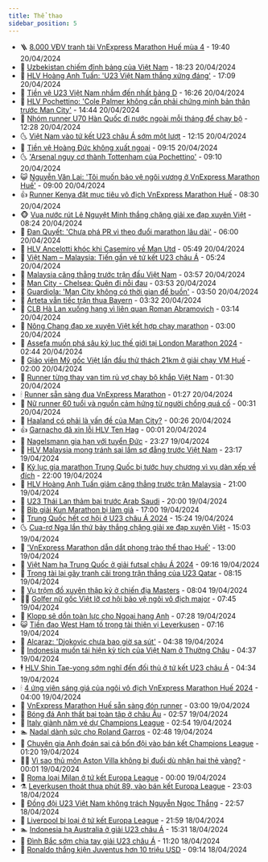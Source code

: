 ```yaml
---
title: Thể thao
sidebar_position: 5
---
```


<!-- vnexpress-the-thao:START -->
- 🪜 [8.000 VĐV tranh tài VnExpress Marathon Huế mùa 4](https://vnexpress.net/8-000-vdv-tranh-tai-vnexpress-marathon-hue-mua-4-4736696.html) - 19:40 20/04/2024
- 🦩 [Uzbekistan chiếm đỉnh bảng của Việt Nam](https://vnexpress.net/uzbekistan-chiem-dinh-bang-cua-viet-nam-4736684.html) - 18:23 20/04/2024
- 🧰 [HLV Hoàng Anh Tuấn: &#39;U23 Việt Nam thắng xứng đáng&#39;](https://vnexpress.net/hlv-hoang-anh-tuan-u23-viet-nam-thang-xung-dang-4736708.html) - 17:09 20/04/2024
- 🤗 [Tiền vệ U23 Việt Nam nhắm đến nhất bảng D](https://vnexpress.net/tien-ve-u23-viet-nam-nham-den-nhat-bang-d-4736683.html) - 16:26 20/04/2024
- 🥳 [HLV Pochettino: &#39;Cole Palmer không cần phải chứng minh bản thân trước Man City&#39;](https://vnexpress.net/hlv-pochettino-cole-palmer-khong-can-phai-chung-minh-ban-than-truoc-man-city-4736565.html) - 14:44 20/04/2024
- 🦣 [Nhóm runner U70 Hàn Quốc đi nước ngoài mỗi tháng để chạy bộ](https://vnexpress.net/nhom-runner-u70-han-quoc-di-nuoc-ngoai-moi-thang-de-chay-bo-4736655.html) - 12:28 20/04/2024
- 🌜 [Việt Nam vào tứ kết U23 châu Á sớm một lượt](https://vnexpress.net/u23-viet-nam-vs-u23-malaysia-4736634-tong-thuat.html) - 12:15 20/04/2024
- 🫶 [Tiền vệ Hoàng Đức không xuất ngoại](https://vnexpress.net/tien-ve-hoang-duc-khong-xuat-ngoai-4736622.html) - 09:15 20/04/2024
- 🌜 [&#39;Arsenal nguy cơ thành Tottenham của Pochettino&#39;](https://vnexpress.net/arsenal-nguy-co-thanh-tottenham-cua-pochettino-4736566.html) - 09:10 20/04/2024
- 😺 [Nguyễn Văn Lai: &#39;Tôi muốn bảo vệ ngôi vương ở VnExpress Marathon Huế&#39;](https://vnexpress.net/nguyen-van-lai-toi-muon-bao-ve-ngoi-vuong-o-vnexpress-marathon-hue-4736315.html) - 09:00 20/04/2024
- 👍 [Runner Kenya đặt mục tiêu vô địch VnExpress Marathon Huế](https://vnexpress.net/runner-kenya-dat-muc-tieu-vo-dich-vnexpress-marathon-hue-4736540.html) - 08:30 20/04/2024
- 🐵 [Vua nước rút Lê Nguyệt Minh thắng chặng giải xe đạp xuyên Việt](https://vnexpress.net/vua-nuoc-rut-le-nguyet-minh-thang-chang-giai-xe-dap-xuyen-viet-4736597.html) - 08:24 20/04/2024
- 💫 [Đan Quyết: &#39;Chưa phá PR vì theo đuổi marathon lâu dài&#39;](https://vnexpress.net/dan-quyet-chua-pha-pr-vi-theo-duoi-marathon-lau-dai-4736514.html) - 06:00 20/04/2024
- 🦆 [HLV Ancelotti khóc khi Casemiro về Man Utd](https://vnexpress.net/hlv-ancelotti-khoc-khi-casemiro-ve-man-utd-4736537.html) - 05:49 20/04/2024
- 🙉 [Việt Nam – Malaysia: Tiến gần vé tứ kết U23 châu Á](https://vnexpress.net/viet-nam-malaysia-tien-gan-ve-tu-ket-u23-chau-a-4736551.html) - 05:24 20/04/2024
- 📝 [Malaysia căng thẳng trước trận đấu Việt Nam](https://vnexpress.net/malaysia-cang-thang-truoc-tran-dau-viet-nam-4736521.html) - 03:57 20/04/2024
- 💯 [Man City - Chelsea: Quên đi nỗi đau](https://vnexpress.net/man-city-chelsea-quen-di-noi-dau-4736530.html) - 03:53 20/04/2024
- 🌈 [Guardiola: &#39;Man City không có thời gian để buồn&#39;](https://vnexpress.net/guardiola-man-city-khong-co-thoi-gian-de-buon-4736528.html) - 03:50 20/04/2024
- 🦩 [Arteta vẫn tiếc trận thua Bayern](https://vnexpress.net/arteta-van-tiec-tran-thua-bayern-4736524.html) - 03:32 20/04/2024
- 🐲 [CLB Hà Lan xuống hạng vì liên quan Roman Abramovich](https://vnexpress.net/clb-ha-lan-xuong-hang-vi-lien-quan-roman-abramovich-4736447.html) - 03:14 20/04/2024
- 🌁 [Nông Chang đạp xe xuyên Việt kết hợp chạy marathon](https://vnexpress.net/nong-chang-dap-xe-xuyen-viet-ket-hop-chay-marathon-4736350.html) - 03:00 20/04/2024
- 💯 [Assefa muốn phá sâu kỷ lục thế giới tại London Marathon 2024](https://vnexpress.net/assefa-muon-pha-sau-ky-luc-the-gioi-tai-london-marathon-2024-4736492.html) - 02:44 20/04/2024
- 🌝 [Giáo viên Mỹ gốc Việt lần đầu thử thách 21km ở giải chạy VM Huế](https://vnexpress.net/giao-vien-my-goc-viet-lan-dau-thu-thach-21km-o-giai-chay-vm-hue-4736382.html) - 02:00 20/04/2024
- 🤖 [Runner từng thay van tim rủ vợ chạy bộ khắp Việt Nam](https://vnexpress.net/runner-tung-thay-van-tim-ru-vo-chay-bo-khap-viet-nam-4736346.html) - 01:30 20/04/2024
- 🕯 [Runner sẵn sàng đua VnExpress Marathon](https://video.vnexpress.net/runner-san-sang-dua-vnexpress-marathon-4736330.html) - 01:27 20/04/2024
- 🧰 [Nữ runner 60 tuổi và nguồn cảm hứng từ người chồng quá cố](https://vnexpress.net/nu-runner-60-tuoi-va-nguon-cam-hung-tu-nguoi-chong-qua-co-4736352.html) - 00:31 20/04/2024
- 🥳 [Haaland có phải là vấn đề của Man City?](https://vnexpress.net/haaland-co-phai-la-van-de-cua-man-city-4735725.html) - 00:26 20/04/2024
- 👍 [Garnacho đã xin lỗi HLV Ten Hag](https://vnexpress.net/garnacho-da-xin-loi-hlv-ten-hag-4736424.html) - 00:01 20/04/2024
- 💪 [Nagelsmann gia hạn với tuyển Đức](https://vnexpress.net/nagelsmann-gia-han-voi-tuyen-duc-4736295.html) - 23:27 19/04/2024
- 👹 [HLV Malaysia mong tránh sai lầm sơ đẳng trước Việt Nam](https://vnexpress.net/hlv-malaysia-mong-tranh-sai-lam-so-dang-truoc-viet-nam-4736318.html) - 23:17 19/04/2024
- 🧰 [Kỷ lục gia marathon Trung Quốc bị tước huy chương vì vụ dàn xếp về đích](https://vnexpress.net/ky-luc-gia-marathon-trung-quoc-bi-tuoc-huy-chuong-vi-vu-dan-xep-ve-dich-4736408.html) - 22:00 19/04/2024
- 🚀 [HLV Hoàng Anh Tuấn giảm căng thẳng trước trận Malaysia](https://vnexpress.net/hlv-hoang-anh-tuan-giam-cang-thang-truoc-tran-malaysia-4736397.html) - 21:00 19/04/2024
- 🎃 [U23 Thái Lan thảm bại trước Arab Saudi](https://vnexpress.net/u23-thai-lan-tham-bai-truoc-arab-saudi-4736400.html) - 20:00 19/04/2024
- 🧰 [Bib giải Kun Marathon bị làm giả](https://vnexpress.net/bib-giai-kun-marathon-bi-lam-gia-4736306.html) - 17:00 19/04/2024
- 👀 [Trung Quốc hết cơ hội ở U23 châu Á 2024](https://vnexpress.net/trung-quoc-het-co-hoi-o-u23-chau-a-2024-4736381.html) - 15:24 19/04/2024
- 🌜 [Cua-rơ Nga lần thứ bảy thắng chặng giải xe đạp xuyên Việt](https://vnexpress.net/cua-ro-nga-lan-thu-bay-thang-chang-giai-xe-dap-xuyen-viet-4736383.html) - 15:03 19/04/2024
- 🫶 [&#39;VnExpress Marathon dẫn dắt phong trào thể thao Huế&#39;](https://vnexpress.net/vnexpress-marathon-dan-dat-phong-trao-the-thao-hue-4736293.html) - 13:00 19/04/2024
- 🦄 [Việt Nam hạ Trung Quốc ở giải futsal châu Á 2024](https://vnexpress.net/viet-nam-ha-trung-quoc-o-giai-futsal-chau-a-2024-4736226.html) - 09:16 19/04/2024
- 🥳 [Trọng tài lại gây tranh cãi trong trận thắng của U23 Qatar](https://vnexpress.net/trong-tai-lai-gay-tranh-cai-trong-tran-thang-cua-u23-qatar-4736224.html) - 08:15 19/04/2024
- 🐲 [Vụ trộm đồ xuyên thập kỷ ở chiến địa Masters](https://vnexpress.net/vu-trom-do-xuyen-thap-ky-o-chien-dia-masters-4736229.html) - 08:04 19/04/2024
- 🧑‍🏫 [Golfer nữ gốc Việt lỡ cơ hội bảo vệ ngôi vô địch major](https://vnexpress.net/golfer-nu-goc-viet-lo-co-hoi-bao-ve-ngoi-vo-dich-major-4736214.html) - 07:45 19/04/2024
- 🤔 [Klopp sẽ dồn toàn lực cho Ngoại hạng Anh](https://vnexpress.net/klopp-se-don-toan-luc-cho-ngoai-hang-anh-4736208.html) - 07:28 19/04/2024
- 😺 [Tiền đạo West Ham tố trọng tài thiên vị Leverkusen](https://vnexpress.net/tien-dao-west-ham-to-trong-tai-thien-vi-leverkusen-4731103.html) - 07:16 19/04/2024
- 💪 [Alcaraz: &#39;Djokovic chưa bao giờ sa sút&#39;](https://vnexpress.net/alcaraz-djokovic-chua-bao-gio-sa-sut-4736026.html) - 04:38 19/04/2024
- 💼 [Indonesia muốn tái hiện kỳ tích của Việt Nam ở Thường Châu](https://vnexpress.net/indonesia-muon-tai-hien-ky-tich-cua-viet-nam-o-thuong-chau-4736037.html) - 04:37 19/04/2024
- 🕴 [HLV Shin Tae-yong sớm nghĩ đến đối thủ ở tứ kết U23 châu Á](https://vnexpress.net/hlv-shin-tae-yong-som-nghi-den-doi-thu-o-tu-ket-u23-chau-a-4736090.html) - 04:34 19/04/2024
- 🕯 [4 ứng viên sáng giá của ngôi vô địch VnExpress Marathon Huế 2024](https://vnexpress.net/4-ung-vien-sang-gia-cua-ngoi-vo-dich-vnexpress-marathon-hue-2024-4735895.html) - 04:00 19/04/2024
- 📝 [VnExpress Marathon Huế sẵn sàng đón runner](https://vnexpress.net/vnexpress-marathon-hue-san-sang-don-runner-4735985.html) - 03:00 19/04/2024
- 🧐 [Bóng đá Anh thất bại toàn tập ở châu Âu](https://vnexpress.net/bong-da-anh-that-bai-toan-tap-o-chau-au-4735994.html) - 02:57 19/04/2024
- 🙉 [Italy giành năm vé dự Champions League](https://vnexpress.net/italy-gianh-nam-ve-du-champions-league-4735951.html) - 02:54 19/04/2024
- 🏊 [Nadal dành sức cho Roland Garros](https://vnexpress.net/nadal-danh-suc-cho-roland-garros-4736023.html) - 02:48 19/04/2024
- 🌊 [Chuyên gia Anh đoán sai cả bốn đội vào bán kết Champions League](https://vnexpress.net/chuyen-gia-anh-doan-sai-ca-bon-doi-vao-ban-ket-champions-league-4735940.html) - 01:20 19/04/2024
- 👨‍🏫 [Vì sao thủ môn Aston Villa không bị đuổi dù nhận hai thẻ vàng?](https://vnexpress.net/vi-sao-thu-mon-aston-villa-khong-bi-duoi-du-nhan-hai-the-vang-4735937.html) - 00:01 19/04/2024
- 🥷 [Roma loại Milan ở tứ kết Europa League](https://vnexpress.net/roma-loai-milan-o-tu-ket-europa-league-4735941.html) - 00:00 19/04/2024
- ⚗️ [Leverkusen thoát thua phút 89, vào bán kết Europa League](https://vnexpress.net/leverkusen-thoat-thua-phut-89-vao-ban-ket-europa-league-4735933.html) - 23:03 18/04/2024
- 🌮 [Đồng đội U23 Việt Nam không trách Nguyễn Ngọc Thắng](https://vnexpress.net/dong-doi-u23-viet-nam-khong-trach-nguyen-ngoc-thang-4735919.html) - 22:57 18/04/2024
- 🤩 [Liverpool bị loại ở tứ kết Europa League](https://vnexpress.net/liverpool-bi-loai-o-tu-ket-europa-league-4735932.html) - 21:59 18/04/2024
- 🏊 [Indonesia hạ Australia ở giải U23 châu Á](https://vnexpress.net/indonesia-ha-australia-o-giai-u23-chau-a-4735913.html) - 15:31 18/04/2024
- 🐎 [Đình Bắc sớm chia tay giải U23 châu Á](https://vnexpress.net/dinh-bac-som-chia-tay-giai-u23-chau-a-4735887.html) - 11:20 18/04/2024
- 💫 [Ronaldo thắng kiện Juventus hơn 10 triệu USD](https://vnexpress.net/ronaldo-thang-kien-juventus-hon-10-trieu-usd-4735824.html) - 09:14 18/04/2024<!-- vnexpress-the-thao:END -->

